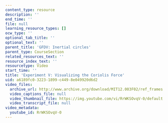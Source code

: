 ```yaml
---
content_type: resource
description: ''
end_time: ''
file: null
learning_resource_types: []
ocw_type: ''
optional_tab_title: ''
optional_text: ''
parent_title: 'GFDV: Inertial circles'
parent_type: CourseSection
related_resources_text: ''
resource_index_text: ''
resourcetype: Video
start_time: ''
title: 'Experiment V: Visualizing the Coriolis Force'
uid: a6189fc0-3223-1899-c449-8e049920d6d2
video_files:
  archive_url: http://www.archive.org/download/MIT12.003F02/ref_frames.mp4
  video_captions_file: null
  video_thumbnail_file: https://img.youtube.com/vi/RrWKSOvqV-0/default.jpg
  video_transcript_file: null
video_metadata:
  youtube_id: RrWKSOvqV-0
---
```

